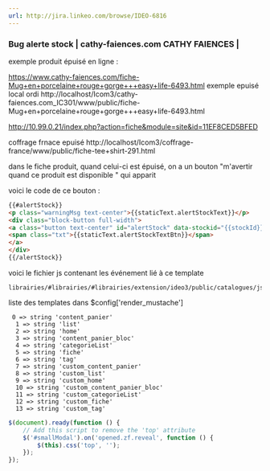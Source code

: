 ```yaml
---
url: http://jira.linkeo.com/browse/IDEO-6816
---
```


### Bug alerte stock | cathy-faiences.com CATHY FAIENCES | 


exemple produit épuisé en ligne  : 

https://www.cathy-faiences.com/fiche-Mug+en+porcelaine+rouge+gorge+++easy+life-6493.html
exemple epuisé local ordi 
http://localhost/Icom3/cathy-faiences.com_IC301/www/public/fiche-Mug+en+porcelaine+rouge+gorge+++easy+life-6493.html

http://10.99.0.21/index.php?action=fiche&module=site&id=11EF8CED5BFED

coffrage frnace epuisé
http://localhost/Icom3/coffrage-france/www/public/fiche-tee+shirt-291.html

dans le fiche produit, quand celui-ci est épuisé, on a un bouton "m'avertir quand ce produit est disponible " qui apparit

voici le code de ce bouton  : 

```html 
{{#alertStock}}
<p class="warningMsg text-center">{{staticText.alertStockText}}</p>
<div class="block-button full-width">
<a class="button text-center" id="alertStock" data-stockid="{{stockId}}">
<span class="txt">{{staticText.alertStockTextBtn}}</span>
</a>
</div>
{{/alertStock}}
```


voici le fichier js contenant les événement lié à ce template 

```url 
librairies/#librairies/#librairies/extension/ideo3/public/catalogues/js/fiche.js
```

liste des templates dans $config['render_mustache']

```
 0 => string 'content_panier' 
  1 => string 'list'
  2 => string 'home' 
  3 => string 'content_panier_bloc' 
  4 => string 'categorieList'
  5 => string 'fiche' 
  6 => string 'tag' 
  7 => string 'custom_content_panier' 
  8 => string 'custom_list' 
  9 => string 'custom_home' 
  10 => string 'custom_content_panier_bloc'
  11 => string 'custom_categorieList' 
  12 => string 'custom_fiche' 
  13 => string 'custom_tag' 
```


```javascript
$(document).ready(function () {
    // Add this script to remove the 'top' attribute
    $('#smallModal').on('opened.zf.reveal', function () {
        $(this).css('top', '');
    });
});
```